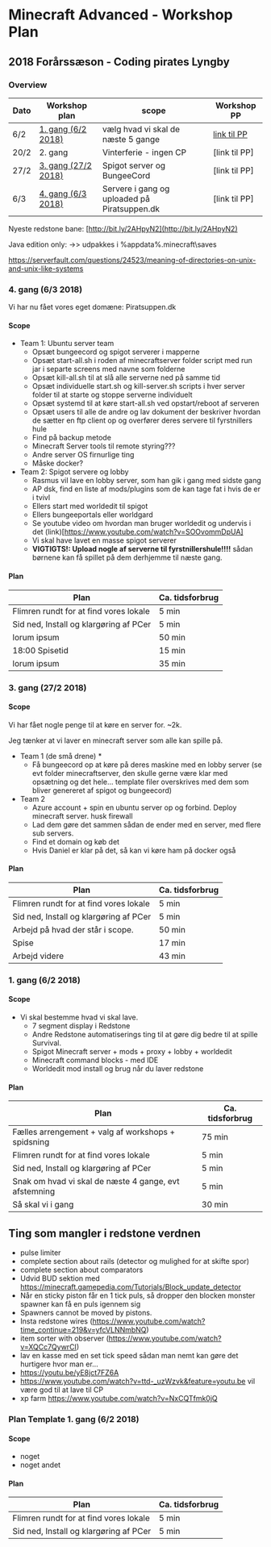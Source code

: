 # Minecraft Advanced - Workshop Plan

## 2018 Forårssæson - Coding pirates Lyngby

### Overview

| Dato | Workshop plan | scope | Workshop PP |
| --- | --- | --- | --- |
| 6/2 | [1. gang (6/2 2018)](#1.-gang (6/2 2018) ) | vælg hvad vi skal de næste 5 gange | [link til PP](https://docs.google.com/presentation/d/1IE42jzBsLVOHJUZzYNlFYBdfmO5O3efcbGAyXhVx5Ug/edit?usp=sharing) |
| 20/2 | 2. gang | Vinterferie - ingen CP | [link til PP] |
| 27/2 | [3. gang (27/2 2018)](#3.-gang (27/2 2018)) | Spigot server og BungeeCord | [link til PP] |
| 6/3 | [4. gang (6/3 2018)](#4.-gang (6/3 2018)) | Servere i gang og uploaded på Piratsuppen.dk | [link til PP] |

Nyeste redstone bane: [http://bit.ly/2AHpyN2](http://bit.ly/2AHpyN2)

Java edition only:   ->> udpakkes i %appdata%\.minecraft\saves

https://serverfault.com/questions/24523/meaning-of-directories-on-unix-and-unix-like-systems

### 4. gang (6/3 2018)

Vi har nu fået vores eget domæne:
Piratsuppen.dk

#### Scope

* Team 1: Ubuntu server team
  * Opsæt bungeecord og spigot serverer i mapperne
  * Opsæt start-all.sh i roden af minecraftserver folder script med run jar i separte screens med navne som folderne
  * Opsæt kill-all.sh til at slå alle serverne ned på samme tid
  * Opsæt individuelle start.sh og kill-server.sh scripts i hver server folder til at starte og stoppe serverne individuelt
  * Opsæt systemd til at køre start-all.sh ved opstart/reboot af serveren
  * Opsæt users til alle de andre og lav dokument der beskriver hvordan de sætter en ftp client op og overfører deres servere til fyrstnillers hule
  * Find på backup metode
  * Minecraft Server tools til remote styring???
  * Andre server OS firnurlige ting
  * Måske docker?
* Team 2: Spigot servere og lobby
  * Rasmus vil lave en lobby server, som han gik i gang med sidste gang
  * AP dsk, find en liste af mods/plugins som de kan tage fat i hvis de er i tvivl
  * Ellers start med worldedit til spigot
  * Ellers bungeeportals eller worldgard
  * Se youtube video om hvordan man bruger worldedit og undervis i det (link)[https://www.youtube.com/watch?v=SOOvommDpUA]
  * Vi skal have lavet en masse spigot serverer
  * **VIGTIGTS!: Upload nogle af serverne til fyrstnillershule!!!!** sådan børnene kan få spillet på dem derhjemme til næste gang.

#### Plan

| **Plan** | **Ca. tidsforbrug** |
| --- | ---|
| Flimren rundt for at find vores lokale | 5 min |
| Sid ned, Install og klargøring af PCer | 5 min |
| lorum ipsum | 50 min |
| 18:00 Spisetid | 15 min |
| lorum ipsum | 35 min |

### 3. gang (27/2 2018)

#### Scope

Vi har fået nogle penge til at køre en server for. ~2k.

Jeg tænker at vi laver en minecraft server som alle kan spille på. 

* Team 1 (de små drene)
  * 
  * Få bungeecord op at køre på deres maskine med en lobby server (se evt folder minecraftserver, den skulle gerne være klar med opsætning og det hele... template filer overskrives med dem som bliver genereret af spigot og bungeecord)
* Team 2
  * Azure account + spin en ubuntu server op og forbind. Deploy minecraft server. husk firewall
  * Lad dem gøre det sammen sådan de ender med en server, med flere sub servers.
  * Find et domain og køb det
  * Hvis Daniel er klar på det, så kan vi køre ham på docker også

#### Plan

| **Plan** | **Ca. tidsforbrug** |
| --- | ---|
| Flimren rundt for at find vores lokale | 5 min |
| Sid ned, Install og klargøring af PCer | 5 min |
| Arbejd på hvad der står i scope. | 50 min |
| Spise | 17 min |
| Arbejd videre | 43 min |

### 1. gang (6/2 2018)

#### Scope

* Vi skal bestemme hvad vi skal lave.
  * 7 segment display i Redstone
  * Andre Redstone automatiserings ting til at gøre dig bedre til at spille Survival.
  * Spigot Minecraft server + mods + proxy + lobby + worldedit
  * Minecraft command blocks - med IDE
  * Worldedit mod install og brug når du laver redstone

#### Plan

| **Plan** | **Ca. tidsforbrug** |
| --- | ---|
| Fælles arrengement + valg af workshops + spidsning | 75 min |
| Flimren rundt for at find vores lokale | 5 min |
| Sid ned, Install og klargøring af PCer | 5 min |
| Snak om hvad vi skal de næste 4 gange, evt afstemning  | 5 min |
| Så skal vi i gang | 30 min |

## Ting som mangler i redstone verdnen

* pulse limiter
* complete section about rails (detector og mulighed for at skifte spor)
* complete section about comparators
* Udvid BUD sektion med https://minecraft.gamepedia.com/Tutorials/Block_update_detector
* Når en sticky piston får en 1 tick puls, så dropper den blocken monster spawner kan få en puls igennem sig
* Spawners cannot be moved by pistons.
* Insta redstone wires (https://www.youtube.com/watch?time_continue=219&v=yfcVLNNmbNQ)
* item sorter with observer (https://www.youtube.com/watch?v=XQCc7QywrCI)
* lav en kasse med en set tick speed sådan man nemt kan gøre det hurtigere hvor man er…
* https://youtu.be/yE8jct7FZ6A
* https://www.youtube.com/watch?v=ttd-_uzWzvk&feature=youtu.be vil være god til at lave til CP
* xp farm https://www.youtube.com/watch?v=NxCQTfmk0jQ


### Plan Template 1. gang (6/2 2018)

#### Scope

* noget
* noget andet

#### Plan

| **Plan** | **Ca. tidsforbrug** |
| --- | ---|
| Flimren rundt for at find vores lokale | 5 min |
| Sid ned, Install og klargøring af PCer | 5 min |
